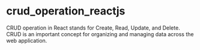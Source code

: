 # crud_operation_reactjs
CRUD operation in React stands for Create, Read, Update, and Delete. CRUD is an important concept for organizing and managing data across the web application.
